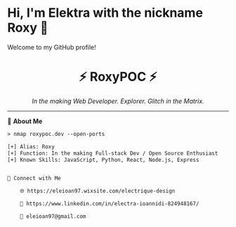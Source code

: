 # Hi, I'm Elektra with the nickname Roxy 👋

Welcome to my GitHub profile!

<!-- Hi there 👋 I'm RoxyPOC -->

<h1 align="center">⚡ RoxyPOC ⚡</h1>
<p align="center"><i>In the making Web Developer. Explorer. Glitch in the Matrix.</i></p>

---

🧠 **About Me**

```txt
> nmap roxypoc.dev --open-ports

[+] Alias: Roxy
[+] Function: In the making Full-stack Dev / Open Source Enthusiast
[+] Known Skills: JavaScript, Python, React, Node.js, Express


📡 Connect with Me

    🌐 https://eleioan97.wixsite.com/electrique-design

    💼 https://www.linkedin.com/in/electra-ioannidi-824948167/

    💌 eleioan97@gmail.com


